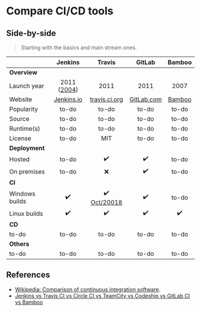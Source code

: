 # Compare CI/CD tools

## Side-by-side

> Starting with the basics and main stream ones.

| | Jenkins | Travis | GitLab | Bamboo |
| --- | :---: | :---: | :---: | :---: |
| **Overview** |
| Launch year | 2011 ([2004](https://en.wikipedia.org/wiki/Jenkins_(software))) | 2011 | 2011 | 2007 |
| Website | [Jenkins.io](https://jenkins.io/) | [travis.ci.org](https://travis-ci.org/) | [GitLab.com](https://about.gitlab.com/) | [Bamboo](https://www.atlassian.com/software/bamboo) |
| Popularity | to-do | to-do | to-do | to-do |
| Source | to-do | to-do | to-do | to-do |
| Runtime(s) | to-do | to-do | to-do | to-do |
| License | to-do | MIT | to-do | to-do |
| **Deployment** |
| Hosted | to-do | :heavy_check_mark: | :heavy_check_mark: | to-do |
| On premises | to-do | :x: | :heavy_check_mark: | to-do |
| **CI** |
| Windows builds | :heavy_check_mark: | :heavy_check_mark: [Oct/20018](https://blog.travis-ci.com/2018-10-11-windows-early-release) | :heavy_check_mark: | to-do |
| Linux builds | :heavy_check_mark: | :heavy_check_mark: | :heavy_check_mark: | :heavy_check_mark: |
| **CD** |
| to-do | to-do | to-do | to-do | to-do |
| **Others** |
| to-do | to-do | to-do | to-do | to-do |

## References

* [Wikipedia: Comparison of continuous integration software](https://en.wikipedia.org/wiki/Comparison_of_continuous_integration_software).
* [Jenkins vs Travis CI vs Circle CI vs TeamCity vs Codeship vs GitLab CI vs Bamboo
](https://blog.takipi.com/jenkins-vs-travis-ci-vs-circle-ci-vs-teamcity-vs-codeship-vs-gitlab-ci-vs-bamboo/)
